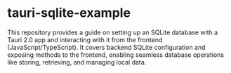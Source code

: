 # tauri-sqlite-example
This repository provides a guide on setting up an SQLite database with a Tauri 2.0 app and interacting with it from the frontend (JavaScript/TypeScript). It covers backend SQLite configuration and exposing methods to the frontend, enabling seamless database operations like storing, retrieving, and managing local data.
